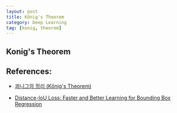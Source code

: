 ```yaml
---
layout: post
title: Kőnig's Theorem
category: Deep Learning
tag: [konig, theorem]
---
```


## Konig's Theorem

## References:

- [쾨니그의 정리 (Kőnig's Theorem)](https://gazelle-and-cs.tistory.com/12)

- [Distance-IoU Loss: Faster and Better Learning for Bounding Box Regression](https://arxiv.org/abs/1911.08287)
